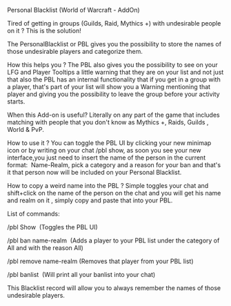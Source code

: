 
Personal Blacklist (World of Warcraft - AddOn)

Tired of getting in groups (Guilds, Raid, Mythics +) with undesirable people on it ? This is the solution!

The PersonalBlacklist or PBL gives you the possibility to store the names of those undesirable players and categorize them.

How this helps you ? The PBL also gives you the possibility to see on your LFG and Player Tooltips a little warning that they are on your list and not just that also the PBL has an internal functionality that if you get in a group with a player, that's part of your list will show you a Warning mentioning that player and giving you the possibility to leave the group before your activity starts.

When this Add-on is useful? Literally on any part of the game that includes matching with people that you don't know as Mythics +, Raids, Guilds , World & PvP.

How to use it ? You can toggle the PBL UI by clicking your new minimap icon or by writing on your chat /pbl show, as soon you see your new interface,you just need to insert the name of the person in the current format:  Name-Realm, pick a category and a reason for your ban and that's it that person now will be included on your Personal Blacklist.

How to copy a weird name into the PBL ? Simple toggles your chat and shift+click on the name of the person on the chat and you will get his name and realm on it , simply copy and paste that into your PBL.

List of commands:

/pbl Show  (Toggles the PBL UI)

/pbl ban name-realm  (Adds a player to your PBL list under the category of All and with the reason All)

/pbl remove name-realm (Removes that player from your PBL list)

/pbl banlist  (Will print all your banlist into your chat)


This Blacklist record will allow you to always remember the names of those undesirable players.

 
